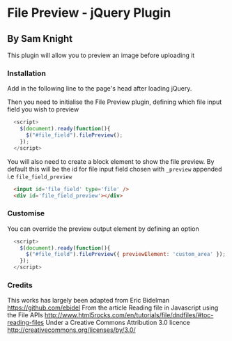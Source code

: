 File Preview - jQuery Plugin
======================

By Sam Knight
---------------------

This plugin will allow you to preview an image before uploading it

### Installation

Add in the following line to the page's head after loading jQuery.

  <script src="../filePreview.js" type="text/javascript" charset="utf-8"></script>
  
Then you need to initialise the File Preview plugin, defining which file input field you wish to preview

```javascript
  <script>
    $(document).ready(function(){
      $("#file_field").filePreview();
    });
  </script>
```
  
  You will also need to create a block element to show the file preview. By default this
  will be the id for file input field chosen with `_preview` appended i.e `file_field_preview`
  
```html
  <input id='file_field' type='file' />
  <div id='file_field_preview'></div>
```

### Customise

You can override the preview output element by defining an option

```javascript
  <script>
    $(document).ready(function(){
      $("#file_field").filePreview({ previewElement: 'custom_area' });
    });
  </script>
```

### Credits

This works has largely been adapted from Eric Bidelman https://github.com/ebidel
From the article Reading file in Javascript using the File APIs http://www.html5rocks.com/en/tutorials/file/dndfiles/#toc-reading-files
Under a Creative Commons Attribution 3.0 licence http://creativecommons.org/licenses/by/3.0/

